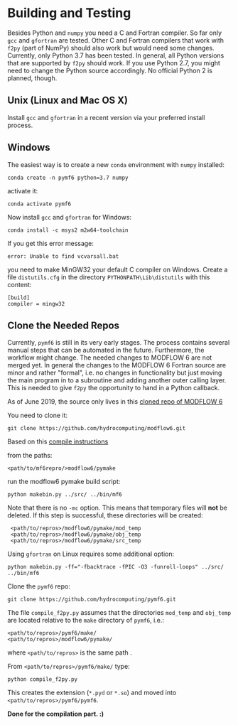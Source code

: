# Building and Testing

Besides Python and `numpy` you need a C and Fortran compiler.
So far only `gcc` and `gfortran` are tested.
Other C and Fortran compilers that work with `f2py` (part of NumPy) should also work
but would need some changes.
Currently, only Python 3.7 has been tested.
In general, all Python versions that are supported by `f2py` should work.
If you use Python 2.7, you might need to change the Python source accordingly.
No official Python 2 is planned, though.


## Unix (Linux and Mac OS X)

Install `gcc` and `gfortran` in a recent version via your preferred install
process.

## Windows

The easiest way is to create a new `conda` environment with `numpy` installed:

    conda create -n pymf6 python=3.7 numpy

activate it:

    conda activate pymf6

Now install `gcc` and `gfortran` for Windows:

    conda install -c msys2 m2w64-toolchain


If you get this error message:

    error: Unable to find vcvarsall.bat

you need to make MinGW32 your default C compiler on Windows.
Create a file `distutils.cfg` in  the directory `PYTHONPATH\Lib\distutils`
with this content:

    [build]
    compiler = mingw32

## Clone the Needed Repos

Currently, `pymf6` is still in its very early stages.
The process contains several manual steps that can be automated in the
future.
Furthermore, the workflow might change.
The needed changes to MODFLOW 6 are not merged yet.
In general the changes to the MODFLOW 6 Fortran source are minor and
rather "formal", i.e. no changes in functionality but just moving the
main program in to a subroutine and adding another outer calling layer.
This is needed to give `f2py` the opportunity to hand in a Python callback.

As of June 2019, the source only lives in this
[cloned repo of MODFLOW 6](https://github.com/hydrocomputing/modflow6)

You need to clone it:

    git clone https://github.com/hydrocomputing/modflow6.git

Based on this
[compile instructions](https://github.com/hydrocomputing/modflow6/blob/develop/DEVELOPER.md)

from the paths:

    <path/to/mf6repro/>modflow6/pymake

run the modflow6 pymake build script:

    python makebin.py ../src/ ../bin/mf6

Note that there is no `-mc` option.
This means that temporary files will **not** be deleted.
If this step is successful, these directories will be created:

     <path/to/repros>/modflow6/pymake/mod_temp
     <path/to/repros>/modflow6/pymake/obj_temp
     <path/to/repros>/modflow6/pymake/src_temp
    
Using `gfortran` on Linux requires some additional option:

    python makebin.py -ff="-fbacktrace -fPIC -O3 -funroll-loops" ../src/ ../bin/mf6


Clone the `pymf6` repo:

    git clone https://github.com/hydrocomputing/pymf6.git

The file `compile_f2py.py` assumes that the directories `mod_temp` and
`obj_temp` are located relative to the `make` directory of `pymf6`, i.e.:

    <path/to/repros>/pymf6/make/
    <path/to/repros>/modflow6/pymake/

where `<path/to/repros>` is the same path .


From `<path/to/repros>/pymf6/make/` type:

    python compile_f2py.py

This creates the extension (`*.pyd` or `*.so`) and moved into
`<path/to/repros>/pymf6/pymf6`.

**Done for the compilation part. :)**
